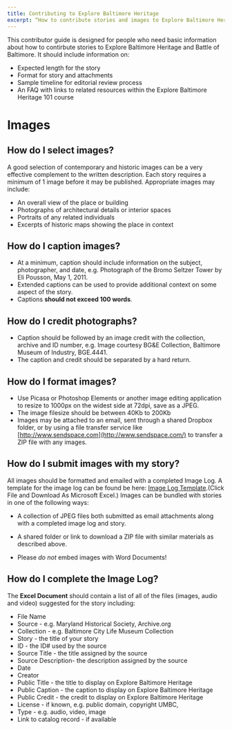 ```yaml
---
title: Contributing to Explore Baltimore Heritage
excerpt: “How to contribute stories and images to Explore Baltimore Heritage and the Battle of Baltimore.”
---
```


This contributor guide is designed for people who need basic information about how to contirbute stories to Explore Baltimore Heritage and Battle of Baltimore. It should include information on:

- Expected length for the story
- Format for story and attachments
- Sample timeline for editorial review process
- An FAQ with links to related resources within the Explore Baltimore Heritage 101 course


# Images

## How do I select images?

A good selection of contemporary and historic images can be a very effective complement to the written description. Each story requires a minimum of 1 image before it may be published. Appropriate images may include:

- An overall view of the place or building
- Photographs of architectural details or interior spaces
- Portraits of any related individuals
- Excerpts of historic maps showing the place in context

## How do I caption images?

- At a minimum, caption should include information on the subject, photographer, and date, e.g. Photograph of the Bromo Seltzer Tower by Eli Pousson, May 1, 2011.
- Extended captions can be used to provide additional context on some aspect of the story.
- Captions **should not exceed 100 words**.

## How do I credit photographs?

- Caption should be followed by an image credit with the collection, archive and ID number, e.g. Image courtesy BG&E Collection, Baltimore Museum of Industry, BGE.4441.
- The caption and credit should be separated by a hard return.

## How do I format images?

- Use Picasa or Photoshop Elements or another image editing application to resize to 1000px on the widest side at 72dpi, save as a JPEG.
- The image filesize should be between 40Kb to 200Kb
- Images may be attached to an email, sent through a shared Dropbox folder, or by using a file transfer service like [http://www.sendspace.com](http://www.sendspace.com/) to transfer a ZIP file with any images.

## How do I submit images with my story?

All images should be formatted and emailed with a completed Image Log. A template for the image log can be found be here: [Image Log Template](https://docs.google.com/a/baltimoreheritage.org/spreadsheet/ccc?key=0ArOjWKXcXXQXdEw1QUFIVW5mNF9lODBkbXdlcDU2ZXc#gid=0).(Click File and Download As Microsoft Excel.) Images can be bundled with stories in one of the following ways:
- A collection of JPEG files both submitted as email attachments along with a completed image log and story.

- A shared folder or link to download a ZIP file with similar materials as described above.

- Please _do not_ embed images with Word Documents!

## How do I complete the Image Log?

The **Excel Document** should contain a list of all of the files (images, audio and video) suggested for the story including:

- File Name
- Source - e.g. Maryland Historical Society, Archive.org
- Collection - e.g. Baltimore City Life Museum Collection
- Story - the title of your story
- ID - the ID# used by the source
- Source Title - the title assigned by the source
- Source Description- the description assigned by the source
- Date
- Creator
- Public Title - the title to display on Explore Baltimore Heritage
- Public Caption - the caption to display on Explore Baltimore Heritage
- Public Credit - the credit to display on Explore Baltimore Heritage
- License - if known, e.g. public domain, copyright UMBC,
- Type - e.g. audio, video, image
- Link to catalog record - if available
